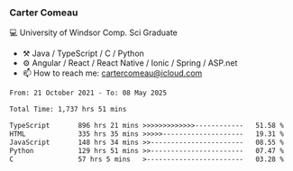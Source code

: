 ### Carter Comeau

💻 University of Windsor Comp. Sci Graduate

- ⚒️ Java / TypeScript / C / Python
- ⚙️ Angular / React / React Native / Ionic / Spring / ASP.net
- 📫 How to reach me: cartercomeau@icloud.com

<!--START_SECTION:waka-->

```txt
From: 21 October 2021 - To: 08 May 2025

Total Time: 1,737 hrs 51 mins

TypeScript       896 hrs 21 mins >>>>>>>>>>>>>------------   51.58 %
HTML             335 hrs 35 mins >>>>>--------------------   19.31 %
JavaScript       148 hrs 34 mins >>-----------------------   08.55 %
Python           129 hrs 51 mins >>-----------------------   07.47 %
C                57 hrs 5 mins   >------------------------   03.28 %
```

<!--END_SECTION:waka-->
